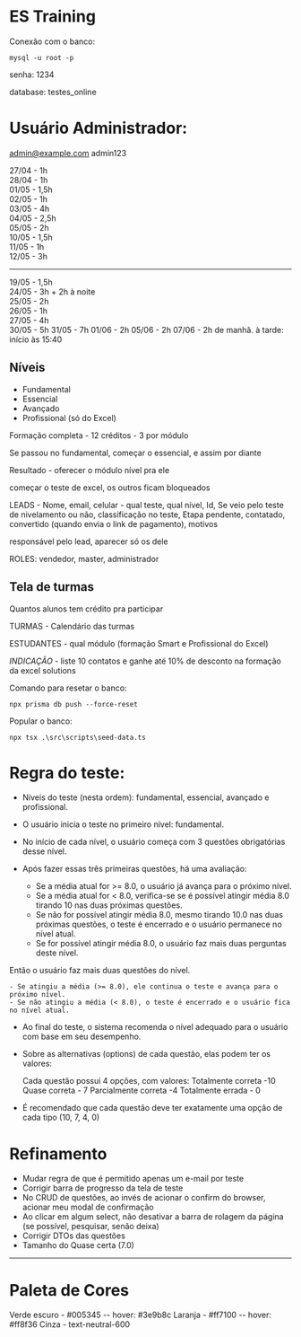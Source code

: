 # ES Training

Conexão com o banco:

```
mysql -u root -p
```
senha: 1234

database: testes_online

# Usuário Administrador:
admin@example.com
admin123

27/04 - 1h  
28/04 - 1h  
01/05 - 1,5h  
02/05 - 1h  
03/05 - 4h  
04/05 - 2,5h  
05/05 - 2h  
10/05 - 1,5h  
11/05 - 1h  
12/05 - 3h  
_________________

19/05 - 1,5h  
24/05 - 3h + 2h à noite  
25/05 - 2h  
26/05 - 1h  
27/05 - 4h  
30/05 - 5h
31/05 - 7h
01/06 - 2h
05/06 - 2h
07/06 - 2h de manhã. à tarde: início às 15:40

## Níveis

- Fundamental
- Essencial
- Avançado
- Profissional (só do Excel)

Formação completa - 12 créditos - 3 por módulo  

Se passou no fundamental, começar o essencial, e assim por diante  

Resultado - oferecer o módulo nível pra ele  

começar o teste de excel, os outros ficam bloqueados  

LEADS - Nome, email, celular - qual teste, qual nível, Id, Se veio pelo teste de nivelamento ou não, classificação no teste, Etapa pendente, contatado, convertido (quando envia o link de pagamento), motivos  

responsável pelo lead, aparecer só os dele  

ROLES: vendedor, master, administrador  

## Tela de turmas

Quantos alunos tem crédito pra participar  

TURMAS - Calendário das turmas  

ESTUDANTES - qual módulo (formação Smart e Profissional do Excel)  

*INDICAÇÃO* - liste 10 contatos e ganhe até 10% de desconto na formação da excel solutions  

Comando para resetar o banco:
```
npx prisma db push --force-reset
```
Popular o banco:
```
npx tsx .\src\scripts\seed-data.ts 
```

# Regra do teste:

- Níveis do teste (nesta ordem): fundamental, essencial, avançado e profissional.

- O usuário inicia o teste no primeiro nível: fundamental.

- No início de cada nível, o usuário começa com 3 questões obrigatórias desse nível.

- Após fazer essas três primeiras questões, há uma avaliação:

	- Se a média atual for >= 8.0, o usuário já avança para o próximo nível.
	- Se a média atual for < 8.0, verifica-se se é possível atingir média 8.0 tirando 10 nas duas próximas questões.
	- Se não for possível atingir média 8.0, mesmo tirando 10.0 nas duas próximas questões, o teste é encerrado e o usuário permanece no nível atual.
	- Se for possível atingir média 8.0, o usuário faz mais duas perguntas deste nível.

Então o usuário faz mais duas questões do nível.

	- Se atingiu a média (>= 8.0), ele continua o teste e avança para o próximo nível.
	- Se não atingiu a média (< 8.0), o teste é encerrado e o usuário fica no nível atual.

- Ao final do teste, o sistema recomenda o nível adequado para o usuário com base em seu desempenho.

- Sobre as alternativas (options) de cada questão, elas podem ter os valores:  

	Cada questão possui 4 opções, com valores:
	Totalmente correta -10
	Quase correta -	7
	Parcialmente correta -4
	Totalmente errada	- 0

- É recomendado que cada questão deve ter exatamente uma opção de cada tipo (10, 7, 4, 0)

# Refinamento
- Mudar regra de que é permitido apenas um e-mail por teste
- Corrigir barra de progresso da tela de teste
- No CRUD de questões, ao invés de acionar o confirm do browser, acionar meu modal de confirmação
- Ao clicar em algum select, não desativar a barra de rolagem da página (se possível, pesquisar, senão deixa)
- Corrigir DTOs das questões
- Tamanho do Quase certa (7.0)

---

# Paleta de Cores
Verde escuro - #005345     -- hover: #3e9b8c
Laranja - #ff7100          -- hover: #ff8f36
Cinza - text-neutral-600

